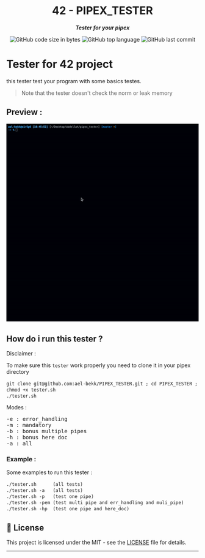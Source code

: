 <h1 align="center">
	42 - PIPEX_TESTER
</h1>

<p align="center">
	<b><i>Tester for your pipex</i></b><br>
</p>

<p align="center">
	<img alt="GitHub code size in bytes" src="https://img.shields.io/github/languages/code-size/ael-bekk/PIPEX_TESTER?color=blueviolet" />
	<img alt="GitHub top language" src="https://img.shields.io/github/languages/top/ael-bekk/PIPEX_TESTER?color=blue" />
	<img alt="GitHub last commit" src="https://img.shields.io/github/last-commit/ael-bekk/PIPEX_TESTER?color=brightgreen" />
</p>


# Tester for 42 project 
this tester test your program with some basics testes.</br>
>Note that the tester doesn't check the norm or leak memory

## Preview :
![Screenshot](screen.gif)

## How do i run this tester ?

Disclaimer :

To make sure this `tester` work properly you need to clone it in your pipex directory

```
git clone git@github.com:ael-bekk/PIPEX_TESTER.git ; cd PIPEX_TESTER ; chmod +x tester.sh
./tester.sh
```
Modes :
<pre>
-e : error_handling
-m : mandatory
-b : bonus multiple pipes
-h : bonus here doc
-a : all
</pre>

### Example :

Some examples to run this tester :
```
./tester.sh      (all tests)
./tester.sh -a   (all tests)
./tester.sh -p   (test one pipe)
./tester.sh -pem (test multi pipe and err_handling and muli_pipe)
./tester.sh -hp  (test one pipe and here_doc)
```

## 📝 License

This project is licensed under the MIT - see the [LICENSE](LICENSE) file for details.

---
